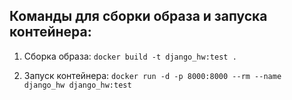

## Команды для сборки образа и запуска контейнера:

1. Сборка образа: `docker build -t django_hw:test .`

2. Запуск контейнера: `docker run -d -p 8000:8000 --rm --name django_hw django_hw:test `

